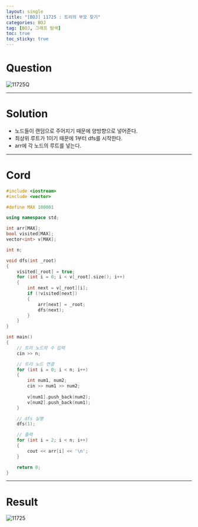 ```yaml
---
layout: single
title: "[BOJ] 11725 : 트리의 부모 찾기"
categories: BOJ
tag: [BOJ, 그래프 탐색]
toc: true
toc_sticky: true
---
```



# Question
![11725Q](https://user-images.githubusercontent.com/97664446/179130550-3ee1dd6c-a1ad-4f0e-be47-08c3b9e5a142.PNG)

***

# Solution
- 노드들이 랜덤으로 주어지기 때문에 양방향으로 넣어준다.
- 최상위 루트가 1이기 때문에 1부터 dfs를 시작한다.
- arr에 각 노드의 루트를 넣는다.

***

# Cord
```c++
#include <iostream>
#include <vector>

#define MAX 100001

using namespace std;

int arr[MAX];
bool visited[MAX];
vector<int> v[MAX];

int n;

void dfs(int _root)
{
	visited[_root] = true;
	for (int i = 0; i < v[_root].size(); i++)
	{
		int next = v[_root][i];
		if (!visited[next])
		{
			arr[next] = _root;
			dfs(next);
		}
	}
}

int main()
{
	// 트리 노드의 수 입력
	cin >> n;

	// 트리 노드 연결
	for (int i = 0; i < n; i++)
	{
		int num1, num2;
		cin >> num1 >> num2;
		
		v[num1].push_back(num2);
		v[num2].push_back(num1);
	}

	// dfs 실행
	dfs(1);

	// 출력
	for (int i = 2; i < n; i++)
	{
		cout << arr[i] << '\n';
	}

	return 0;
}
```

***

# Result
![11725](https://user-images.githubusercontent.com/97664446/179130548-1fa75355-b22b-4721-a9c1-3ce9f68fd7a8.PNG)